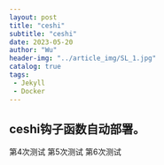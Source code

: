 ```yaml
---
layout: post
title: "ceshi"
subtitle: "ceshi"
date: 2023-05-20
author: "Wu"
header-img: "../article_img/SL_1.jpg"
catalog: true
tags: 
 - Jekyll
 - Docker
---
```


## ceshi钩子函数自动部署。
第4次测试
第5次测试
第6次测试
